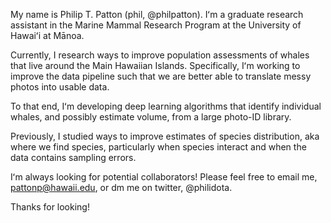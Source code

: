 My name is Philip T. Patton (phil, @philpatton). Iʻm a graduate research assistant in the Marine Mammal Research Program at the University of Hawaiʻi at Mānoa.

Currently, I research ways to improve population assessments of whales that live around the Main Hawaiian Islands. Specifically, Iʻm working to improve the data pipeline such that we are better able to translate messy photos into usable data. 

To that end, Iʻm developing deep learning algorithms that identify individual whales, and possibly estimate volume, from a large photo-ID library.

Previously, I studied ways to improve estimates of species distribution, aka where we find species, particularly when species interact and when the data contains sampling errors.

Iʻm always looking for potential collaborators! Please feel free to email me, pattonp@hawaii.edu, or dm me on twitter, @philidota.

Thanks for looking! 

<!---
philpatton/philpatton is a ✨ special ✨ repository because its `README.md` (this file) appears on your GitHub profile.
You can click the Preview link to take a look at your changes.
--->
